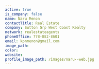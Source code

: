 ```yaml
---
active: true
is_company: false
name: Naru Menon
contactTitle: Real Estate
company: Sutton Grp West Coast Realty
network: realestateagents
phoneOffice: 778-882-8601
email: kpnmenon@gmail.com
image_path:
color:
website:
profile_image_path: /images/naru--web.jpg
---
```



